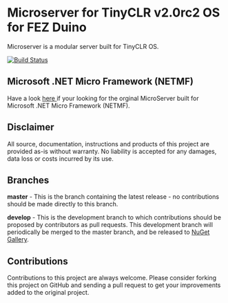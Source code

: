 # Microserver for TinyCLR v2.0rc2 OS for FEZ Duino 

Microserver is a modular server built for TinyCLR OS.

[![Build Status](https://img.shields.io/github/workflow/status/microcompiler/microserver/Actions%20CI?style=flat-square&logo=github)](https://github.com/microcompiler/microserver/actions)

## Microsoft .NET Micro Framework (NETMF)
Have a look <a href="https://github.com/microcompiler/microserver/releases/tag/v1.1.0"> here </a> if your looking for the orginal MicroServer built for Microsoft .NET Micro Framework (NETMF).

## Disclaimer

All source, documentation, instructions and products of this project are provided as-is without warranty. No liability is accepted for any damages, data loss or costs incurred by its use.

## Branches

**master** - This is the branch containing the latest release - no contributions should be made directly to this branch.

**develop** - This is the development branch to which contributions should be proposed by contributors as pull requests. This development branch will periodically be merged to the master branch, and be released to [NuGet Gallery](https://www.nuget.org).

## Contributions

Contributions to this project are always welcome. Please consider forking this project on GitHub and sending a pull request to get your improvements added to the original project.

